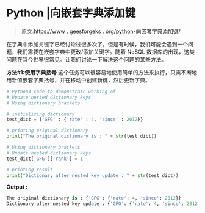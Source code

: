 # Python |向嵌套字典添加键

> 原文:[https://www . geesforgeks . org/python-向嵌套字典添加键/](https://www.geeksforgeeks.org/python-add-keys-to-nested-dictionary/)

在字典中添加关键字已经讨论过很多次了，但是有时候，我们可能会遇到一个问题，我们需要在嵌套字典中更改/添加关键字。随着 NoSQL 数据库的出现，这类问题在当今世界很常见。让我们讨论一下解决这个问题的某些方法。

**方法#1:使用字典括号**
这个任务可以很容易地使用简单的方法来执行，只需不断地用新值嵌套字典括号，并在移动中创建新键，然后更新字典。

```py
# Python3 code to demonstrate working of
# Update nested dictionary keys
# Using dictionary brackets

# initializing dictionary
test_dict = {'GFG' : {'rate' : 4, 'since' : 2012}}

# printing original dictionary
print("The original dictionary is : " + str(test_dict))

# Using dictionary brackets
# Update nested dictionary keys
test_dict['GFG']['rank'] = 1

# printing result 
print("Dictionary after nested key update : " + str(test_dict))
```

**Output :**

```py
The original dictionary is : {'GFG': {'rate': 4, 'since': 2012}}
Dictionary after nested key update : {'GFG': {'rate': 4, 'since': 2012, 'rank': 1}}

```